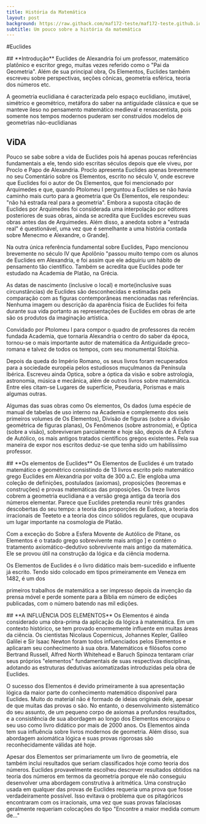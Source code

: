```yaml
---
title: História da Matemática
layout: post
background: https://raw.githack.com/maf172-teste/maf172-teste.github.io/master/img/history.png
subtitle: Um pouco sobre a história da matemática
---
```

#Euclides

<p style="text-align: justify;">
<!--como colocar link e pular linhas-->

</p>
## **Introdução** 
Euclides de Alexandria foi um professor, matemático platônico e escritor grego, muitas vezes referido como o "Pai da Geometria". Além de sua principal obra, Os Elementos, Euclides também escreveu sobre perspectivas, seções cônicas, geometria esférica, teoria dos números etc.
<p>
A geometria euclidiana é caracterizada pelo espaço euclidiano, imutável, simétrico e geométrico, metáfora do saber na antiguidade clássica e que se manteve ileso no pensamento matemático medieval e renascentista, pois somente nos tempos modernos puderam ser construídos modelos de geometrias não-euclidianas
<p>

## **ViDA**
Pouco se sabe sobre a vida de Euclides pois há apenas poucas referências fundamentais a ele, tendo sido escritas séculos depois que ele viveu, por Proclo e Papo de Alexandria. Proclo apresenta Euclides apenas brevemente no seu Comentário sobre os Elementos, escrito no século V, onde escreve que Euclides foi o autor de Os Elementos, que foi mencionado por Arquimedes e que, quando Ptolomeu I perguntou a Euclides se não havia caminho mais curto para a geometria que Os Elementos, ele respondeu: "não há estrada real para a geometria". Embora a suposta citação de Euclides por Arquimedes foi considerada uma interpolação por editores posteriores de suas obras, ainda se acredita que Euclides escreveu suas obras antes das de Arquimedes. Além disso, a anedota sobre a "estrada real" é questionável, uma vez que é semelhante a uma história contada sobre Menecmo e Alexandre, o Grande]. <p>
Na outra única referência fundamental sobre Euclides, Papo mencionou brevemente no século IV que Apolônio "passou muito tempo com os alunos de Euclides em Alexandria, e foi assim que ele adquiriu um hábito de pensamento tão científico. Também se acredita que Euclides pode ter estudado na Academia de Platão, na Grécia.<p>
As datas de nascimento (inclusive o local) e morte(inclusive suas circunstâncias) de Euclides são desconhecidas e estimadas pela comparação com as figuras contemporâneas mencionadas nas referências. Nenhuma imagem ou descrição da aparência física de Euclides foi feita durante sua vida portanto as representações de Euclides em obras de arte são os produtos da imaginação artística.<p>
Convidado por Ptolomeu I para compor o quadro de professores da recém fundada Academia, que tornaria Alexandria o centro do saber da época, tornou-se o mais importante autor de matemática da Antiguidade greco-romana e talvez de todos os tempos, com seu monumental Stoichia.
<p>
Depois da queda do Império Romano, os seus livros foram recuperados para a sociedade européia pelos estudiosos muçulmanos da Península Ibérica. Escreveu ainda Optica, sobre a óptica da visão e sobre astrologia, astronomia, música e mecânica, além de outros livros sobre matemática. Entre eles citam-se Lugares de superfície, Pseudaria, Porismas e mais algumas outras.
<p>
Algumas das suas obras como Os elementos, Os dados (uma espécie de manual de tabelas de uso interno na Academia e complemento dos seis primeiros volumes de Os Elementos), Divisão de figuras (sobre a divisão geométrica de figuras planas), Os Fenômenos (sobre astronomia), e Óptica (sobre a visão), sobreviveram parcialmente e hoje são, depois de A Esfera de Autólico, os mais antigos tratados científicos gregos existentes. Pela sua maneira de expor nos escritos deduz-se que tenha sido um habilíssimo professor.
<p>
## **Os elementos de Euclides**
Os Elementos de Euclides é um tratado matemático e geométrico consistindo de 13 livros escrito pelo matemático grego Euclides em Alexandria por volta de 300 a.C. Ele engloba uma coleção de definições, postulados (axiomas), proposições (teoremas e construções) e provas matemáticas das proposições. Os treze livros cobrem a geometria euclidiana e a versão grega antiga da teoria dos números elementar. Parece que Euclides pretendia reunir três grandes descobertas do seu tempo: a teoria das proporções de Eudoxo, a teoria dos irracionais de Teeteto e a teoria dos cinco sólidos regulares, que ocupava um lugar importante na cosmologia de Platão.
<p>
Com a exceção do Sobre a Esfera Movente de Autólico de Pitane, os Elementos é o tratado grego sobrevivente mais antigo ] e contém o tratamento axiomático-dedutivo sobrevivente mais antigo da matemática. Ele se provou útil na construção da lógica e da ciência moderna.
<p>
Os Elementos de Euclides é o livro didático mais bem-sucedido e influente já escrito. Tendo sido colocado em tipos primeiramente em Veneza em 1482, é um dos
<p>
primeiros trabalhos de matemática a ser impresso depois da invenção da prensa móvel e perde somente para a Bíblia em número de edições publicadas, com o número batendo nas mil edições.
<p>
## **A INFLUÊNCIA DOS ELEMENTOS**
Os Elementos é ainda considerado uma obra-prima da aplicação da lógica à matemática. Em um contexto histórico, se tem provado enormemente influente em muitas áreas da ciência. Os cientistas Nicolaus Copernicus, Johannes Kepler, Galileo Galilei e Sir Isaac Newton foram todos influenciados pelos Elementos e aplicaram seu conhecimento à sua obra. Matemáticos e filósofos como Bertrand Russell, Alfred North Whitehead e Baruch Spinoza tentaram criar seus próprios "elementos" fundamentais de suas respectivas disciplinas, adotando as estruturas dedutivas axiomatizadas introduzidas pela obra de Euclides.
<p>
O sucesso dos Elementos é devido primeiramente à sua apresentação lógica da maior parte do conhecimento matemático disponível para Euclides. Muito do material não é formado de ideias originais dele, apesar de que muitas das provas o são. No entanto, o desenvolvimento sistemático do seu assunto, de um pequeno corpo de axiomas a profundos resultados, e a consistência de sua abordagem ao longo dos Elementos encorajou o seu uso como livro didático por mais de 2000 anos. Os Elementos ainda tem sua influência sobre livros modernos de geometria. Além disso, sua abordagem axiomática lógica e suas provas rigorosas são reconhecidamente válidas até hoje.
<p>
Apesar dos Elementos ser primariamente um livro de geometria, ele também inclui resultados que seriam classificados hoje como teoria dos números. Euclides provavelmente escolheu descrever resultados obtidos na teoria dos números em termos da geometria porque ele não conseguiu desenvolver uma abordagem construtiva à aritmética. Uma construção usada em qualquer das provas de Euclides requeria uma prova que fosse verdadeiramente possível. Isso evitava o problema que os pitagóricos encontraram com os irracionais, uma vez que suas provas falaciosas geralmente requeriam colocações do tipo "Encontre a maior medida comum de..."
